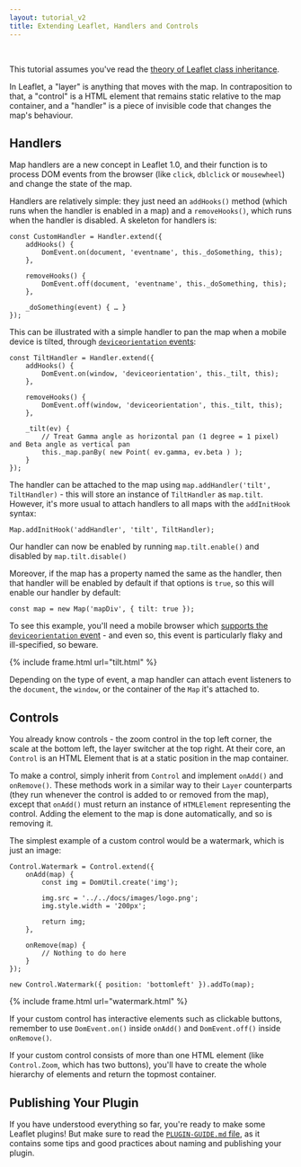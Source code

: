 ```yaml
---
layout: tutorial_v2
title: Extending Leaflet, Handlers and Controls
---
```


<br>

This tutorial assumes you've read the [theory of Leaflet class inheritance](./extending-1-classes.html).

In Leaflet, a "layer" is anything that moves with the map. In contraposition to that, a "control" is a HTML element that remains static relative to the map container, and a "handler" is a piece of invisible code that changes the map's behaviour.

## Handlers

Map handlers are a new concept in Leaflet 1.0, and their function is to process DOM events from the browser (like `click`, `dblclick` or `mousewheel`) and change the state of the map.

Handlers are relatively simple: they just need an `addHooks()` method (which runs when the handler is enabled in a map) and a `removeHooks()`, which runs when the handler is disabled. A skeleton for handlers is:

	const CustomHandler = Handler.extend({
		addHooks() {
			DomEvent.on(document, 'eventname', this._doSomething, this);
		},

		removeHooks() {
			DomEvent.off(document, 'eventname', this._doSomething, this);
		},

		_doSomething(event) { … }
	});

This can be illustrated with a simple handler to pan the map when a mobile device is tilted, through [`deviceorientation` events](https://developer.mozilla.org/en-US/docs/Web/API/Detecting_device_orientation):

	const TiltHandler = Handler.extend({
		addHooks() {
			DomEvent.on(window, 'deviceorientation', this._tilt, this);
		},

		removeHooks() {
			DomEvent.off(window, 'deviceorientation', this._tilt, this);
		},

		_tilt(ev) {
			// Treat Gamma angle as horizontal pan (1 degree = 1 pixel) and Beta angle as vertical pan
			this._map.panBy( new Point( ev.gamma, ev.beta ) );
		}
	});

The handler can be attached to the map using `map.addHandler('tilt', TiltHandler)` - this will store an instance of `TiltHandler` as `map.tilt`. However, it's more usual to attach handlers to all maps with the `addInitHook` syntax:

	Map.addInitHook('addHandler', 'tilt', TiltHandler);

Our handler can now be enabled by running `map.tilt.enable()` and disabled by `map.tilt.disable()`

Moreover, if the map has a property named the same as the handler, then that handler will be enabled by default if that options is `true`, so this will enable our handler by default:

	const map = new Map('mapDiv', { tilt: true });

To see this example, you'll need a mobile browser which [supports the `deviceorientation` event](http://caniuse.com/#search=deviceorientation) - and even so, this event is particularly flaky and ill-specified, so beware.

{% include frame.html url="tilt.html" %}

Depending on the type of event, a map handler can attach event listeners to the `document`, the `window`, or the container of the `Map` it's attached to.

## Controls

You already know controls - the zoom control in the top left corner, the scale at the bottom left, the layer switcher at the top right. At their core, an `Control` is an HTML Element that is at a static position in the map container.

To make a control, simply inherit from `Control` and implement `onAdd()` and `onRemove()`. These methods work in a similar way to their `Layer` counterparts (they run whenever the control is added to or removed from the map), except that `onAdd()` must return an instance of `HTMLElement` representing the control. Adding the element to the map is done automatically, and so is removing it.

The simplest example of a custom control would be a watermark, which is just an image:

	Control.Watermark = Control.extend({
		onAdd(map) {
			const img = DomUtil.create('img');

			img.src = '../../docs/images/logo.png';
			img.style.width = '200px';

			return img;
		},

		onRemove(map) {
			// Nothing to do here
		}
	});

	new Control.Watermark({ position: 'bottomleft' }).addTo(map);

{% include frame.html url="watermark.html" %}

If your custom control has interactive elements such as clickable buttons, remember to use `DomEvent.on()` inside `onAdd()` and `DomEvent.off()` inside `onRemove()`.

If your custom control consists of more than one HTML element (like `Control.Zoom`, which has two buttons), you'll have to create the whole hierarchy of elements and return the topmost container.

## Publishing Your Plugin

If you have understood everything so far, you're ready to make some Leaflet plugins! But make sure to read the [`PLUGIN-GUIDE.md` file](https://github.com/Leaflet/Leaflet/blob/main/PLUGIN-GUIDE.md), as it contains some tips and good practices about naming and publishing your plugin.
